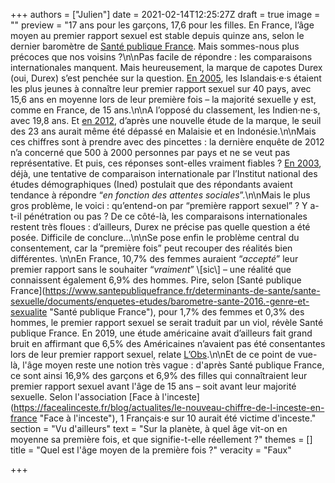 +++
authors = ["Julien"]
date = 2021-02-14T12:25:27Z
draft = true
image = ""
preview = "17 ans pour les garçons, 17,6 pour les filles. En France, l’âge moyen au premier rapport sexuel est stable depuis quinze ans, selon le dernier baromètre de [Santé publique France](https://www.santepubliquefrance.fr/determinants-de-sante/sante-sexuelle/documents/enquetes-etudes/barometre-sante-2016.-genre-et-sexualite). Mais sommes-nous plus précoces que nos voisins ?\n\nPas facile de répondre : les comparaisons internationales manquent. Mais heureusement, la marque de capotes Durex (oui, Durex) s’est penchée sur la question. [En 2005](http://durexnetwork.org/SiteCollectionDocuments/Research%20-%20Face%20Of%20Global%20Sex%202005.pdf), les Islandais·e·s étaient les plus jeunes à connaître leur premier rapport sexuel sur 40 pays, avec 15,6 ans en moyenne lors de leur première fois – la majorité sexuelle y est, comme en France, de 15 ans.\n\nA l’opposé du classement, les Indien·ne·s, avec 19,8 ans. Et [en 2012](https://www.drfelix.co.uk/wp-content/uploads/2018/01/Global%20face%20of%20sex%202012%20report.pdf), d’après une nouvelle étude de la marque, le seuil des 23 ans aurait même été dépassé en Malaisie et en Indonésie.\n\nMais ces chiffres sont à prendre avec des pincettes : la dernière enquête de 2012 n’a concerné que 500 à 2000 personnes par pays et ne se veut pas représentative. Et puis, ces réponses sont-elles vraiment fiables ? [En 2003](https://www.ined.fr/fichier/s_rubrique/18835/pop_et_soc_francais_391.fr.pdf), déjà, une tentative de comparaison internationale par l’Institut national des études démographiques (Ined) postulait que des répondants avaient tendance à répondre “_en fonction des attentes sociales_”.\n\nMais le plus gros problème, le voici : qu’entend-on par “première rapport sexuel” ? Y a-t-il pénétration ou pas ? De ce côté-là, les comparaisons internationales restent très floues : d’ailleurs, Durex ne précise pas quelle question a été posée. Difficile de conclure...\n\nSe pose enfin le problème central du consentement, car la “première fois” peut recouper des réalités bien différentes. \n\nEn France, 10,7% des femmes auraient “_accepté_” leur premier rapport sans le souhaiter “_vraiment_” \\[sic\\] – une réalité que connaissent également 6,9% des hommes. Pire, selon [Santé publique France](https://www.santepubliquefrance.fr/determinants-de-sante/sante-sexuelle/documents/enquetes-etudes/barometre-sante-2016.-genre-et-sexualite \"Santé publique France\"), pour 1,7% des femmes et 0,3% des hommes, le premier rapport sexuel se serait traduit par un viol, révèle Santé publique France. En 2019, une étude américaine avait d’ailleurs fait grand bruit en affirmant que 6,5% des Américaines n’avaient pas été consentantes lors de leur premier rapport sexuel, relate [L’Obs](https://www.nouvelobs.com/societe/20190917.OBS18578/une-statistique-glacante-sur-le-premier-rapport-sexuel-des-americaines.html).\n\nEt de ce point de vue-là, l'âge moyen reste une notion très vague : d'après Santé publique France, ce sont ainsi 16,9% des garçons et 6,9% des filles qui connaîtraient leur premier rapport sexuel avant l'âge de 15 ans – soit avant leur majorité sexuelle. Selon l'association [Face à l'inceste](https://facealinceste.fr/blog/actualites/le-nouveau-chiffre-de-l-inceste-en-france \"Face à l'inceste\"), 1 Français·e sur 10 aurait été victime d'inceste."
section = "Vu d'ailleurs"
text = "Sur la planète, à quel âge vit-on en moyenne sa première fois, et que signifie-t-elle réellement ?"
themes = []
title = "Quel est l'âge moyen de la première fois ?"
veracity = "Faux"

+++
